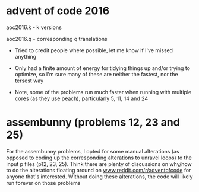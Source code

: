 # advent of code 2016

aoc2016.k - k versions

aoc2016.q - corresponding q translations

* Tried to credit people where possible, let me know if I've missed anything

* Only had a finite amount of energy for tidying things up and/or trying to optimize, so I'm sure many of these are neither the fastest, nor the tersest way

* Note, some of the problems run much faster when running with multiple cores (as they use peach), particularly 5, 11, 14 and 24

# assembunny (problems 12, 23 and 25)
For the assembunny problems, I opted for some manual alterations (as opposed to coding up the corresponding alterations to unravel loops) to the input p files (p12, 23, 25). Think there are plenty of discussions on why/how to do the alterations floating around on www.reddit.com/r/adventofcode for anyone that's interested. Without doing these alterations, the code will likely run forever on those problems
